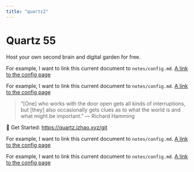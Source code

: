 ```yaml
---
title: "quartz2"
---
```


# Quartz 55
Host your own second brain and digital garden for free.

For example, I want to link this current document to `notes/config.md`.
[A link to the config page](orcsdoc/README.md)

For example, I want to link this current document to `notes/config.md`.
[A link to the config page](notes/config.md)

> “[One] who works with the door open gets all kinds of interruptions, but [they] also occasionally gets clues as to what the world is and what might be important.” — Richard Hamming

🔗 Get Started: https://quartz.jzhao.xyz/git

For example, I want to link this current document to `notes/config.md`.
[A link to the config page](content/notes/config.md)

For example, I want to link this current document to `notes/config.md`.
[A link to the config page](content/orcsdocs/README.md)